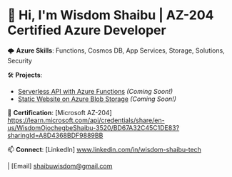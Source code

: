# 👋 Hi, I'm Wisdom Shaibu | AZ-204 Certified Azure Developer  

🌩 **Azure Skills**: Functions, Cosmos DB, App Services, Storage, Solutions, Security 

🛠 **Projects**:  
- [Serverless API with Azure Functions](link) *(Coming Soon!)*  
- [Static Website on Azure Blob Storage](link) *(Coming Soon!)*  

📜 **Certification**: [Microsoft AZ-204] https://learn.microsoft.com/api/credentials/share/en-us/WisdomOjochegbeShaibu-3520/BD67A32C45C1DE83?sharingId=A8D4368BDF9889BB 

📫 **Connect**: [LinkedIn] www.linkedin.com/in/wisdom-shaibu-tech

 | [Email] shaibuwisdom@gmail.com 
